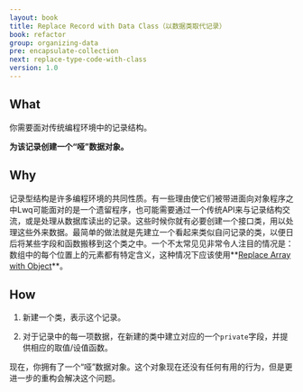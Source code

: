 ```yaml
---
layout: book
title: Replace Record with Data Class（以数据类取代记录）
book: refactor
group: organizing-data
pre: encapsulate-collection
next: replace-type-code-with-class
version: 1.0
---
```



## What

你需要面对传统编程环境中的记录结构。

**为该记录创建一个“哑”数据对象。**


## Why

记录型结构是许多编程环境的共同性质。有一些理由使它们被带进面向对象程序之中Lwq可能面对的是一个遗留程序，也可能需要通过一个传统API来与记录结构交流，或是处理从数据库读出的记录。这些时候你就有必要创建一个接口类，用以处理这些外来数据。最简单的做法就是先建立一个看起来类似自问记录的类，以便日后将某些字段和函数搬移到这个类之中。一个不太常见见非常令人注目的情况是：数组中的每个位置上的元素都有特定含义，这种情况下应该使用**[Replace Array with Object](replace-array-with-object.md)**。

## How

1. 新建一个类，表示这个记录。

2. 对于记录中的每一项数据，在新建的类中建立对应的一个`private`字段，并提供相应的取值/设值函数。

现在，你拥有了一个“哑”数据对象。这个对象现在还没有任何有用的行为，但是更进一步的重构会解决这个问题。